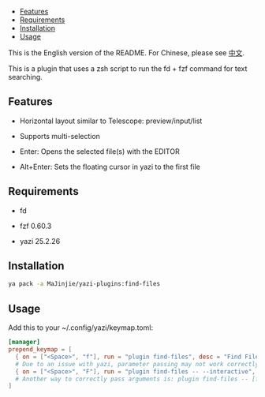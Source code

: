<!--toc:start-->

- [Features](#features)
- [Requirements](#requirements)
- [Installation](#installation)
- [Usage](#usage)
<!--toc:end-->

This is the English version of the README. For Chinese, please see [中文](README_zh.md).

This is a plugin that uses a zsh script to run the fd + fzf command for text searching.

## Features

- Horizontal layout similar to Telescope: preview/input/list

- Supports multi-selection

- Enter: Opens the selected file(s) with the EDITOR

- Alt+Enter: Sets the floating cursor in yazi to the first file

## Requirements

- fd

- fzf 0.60.3

- yazi 25.2.26

## Installation

```sh
ya pack -a MaJinjie/yazi-plugins:find-files
```

## Usage

Add this to your ~/.config/yazi/keymap.toml:

```toml
[manager]
prepend_keymap = [
  { on = ["<Space>", "f"], run = "plugin find-files", desc = "Find Files" },
  # Due to an issue with yazi, parameter passing may not work correctly
  { on = ["<Space>", "F"], run = "plugin find-files -- --interactive", desc = "Find Files" },
  # Another way to correctly pass arguments is: plugin find-files -- [fd-arg ..]
]
```
